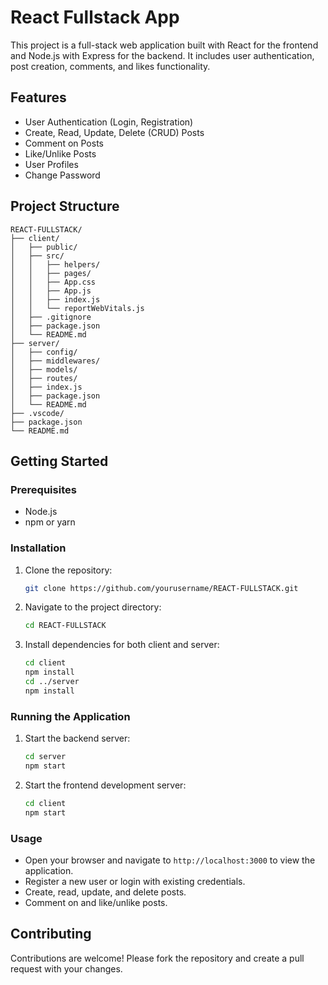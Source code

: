 
# React Fullstack App

This project is a full-stack web application built with React for the frontend and Node.js with Express for the backend. It includes user authentication, post creation, comments, and likes functionality.

## Features

- User Authentication (Login, Registration)
- Create, Read, Update, Delete (CRUD) Posts
- Comment on Posts
- Like/Unlike Posts
- User Profiles
- Change Password

## Project Structure

```plaintext
REACT-FULLSTACK/
├── client/
│   ├── public/
│   ├── src/
│   │   ├── helpers/
│   │   ├── pages/
│   │   ├── App.css
│   │   ├── App.js
│   │   ├── index.js
│   │   └── reportWebVitals.js
│   ├── .gitignore
│   ├── package.json
│   └── README.md
├── server/
│   ├── config/
│   ├── middlewares/
│   ├── models/
│   ├── routes/
│   ├── index.js
│   ├── package.json
│   └── README.md
├── .vscode/
├── package.json
└── README.md
```

## Getting Started

### Prerequisites

- Node.js
- npm or yarn

### Installation

1. Clone the repository:
    ```bash
    git clone https://github.com/yourusername/REACT-FULLSTACK.git
    ```
2. Navigate to the project directory:
    ```bash
    cd REACT-FULLSTACK
    ```
3. Install dependencies for both client and server:
    ```bash
    cd client
    npm install
    cd ../server
    npm install
    ```

### Running the Application

1. Start the backend server:
    ```bash
    cd server
    npm start
    ```
2. Start the frontend development server:
    ```bash
    cd client
    npm start
    ```

### Usage

- Open your browser and navigate to `http://localhost:3000` to view the application.
- Register a new user or login with existing credentials.
- Create, read, update, and delete posts.
- Comment on and like/unlike posts.

## Contributing

Contributions are welcome! Please fork the repository and create a pull request with your changes.




